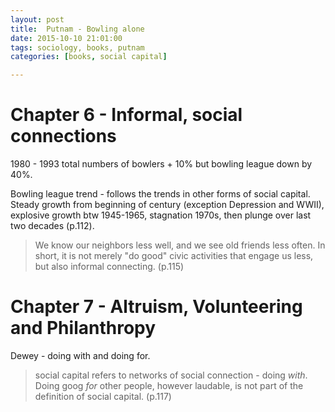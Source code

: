 ```yaml
---
layout: post
title:  Putnam - Bowling alone  
date: 2015-10-10 21:01:00
tags: sociology, books, putnam 
categories: [books, social capital]

---
```


# Chapter 6 - Informal, social connections 

1980 - 1993 total numbers of bowlers + 10% but bowling league down by 40%. 

Bowling league trend - follows the trends in other forms of social capital. Steady growth from beginning of century (exception Depression and WWII), explosive growth btw 1945-1965, stagnation 1970s, then plunge over last two decades (p.112). 

>We know our neighbors less well, and we see old friends less often. In short, it is not merely "do good" civic activities that engage us less, but also informal connecting. (p.115) 


# Chapter 7 - Altruism, Volunteering and Philanthropy 

Dewey - doing with and doing for. 

>social capital refers to networks of social connection - doing *with*. Doing goog *for* other people, however laudable, is not part of the definition of social capital. (p.117)
 